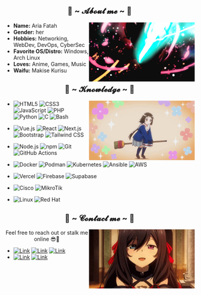 <h2 align="center">🦊 ~ 𝓐𝓫𝓸𝓾𝓽 𝓶𝓮 ~ 🦊</h2>

<a align="center" href="https://ariaf.my.id">
  <img src="./asset/1.gif" align="right" width="280"/>
</a>

- **Name:** Aria Fatah  
- **Gender:** her
- **Hobbies:** Networking, WebDev, DevOps, CyberSec
- **Favorite OS/Distro:** Windows, Arch Linux
- **Loves:** Anime, Games, Music
- **Waifu:** Makise Kurisu
<!-- - **Working @:** - -->

<h2 align="center">📇 ~ 𝓚𝓷𝓸𝔀𝓵𝓮𝓭𝓰𝓮 ~ 📇</h2>

<a align="center" href="#">
  <img src="./asset/2.gif" align="right" width="280"/>
</a>

<!-- <a href="#"> -->

<!-- - ### 🧁 Languages -->
- ![HTML5](https://img.shields.io/badge/-HTML5-E34F26?style=flat&logo=html5&logoColor=white) ![CSS3](https://img.shields.io/badge/-CSS3-1572B6?style=flat&logo=css3&logoColor=white) ![JavaScript](https://img.shields.io/badge/-JavaScript-F7DF1E?style=flat&logo=javascript&logoColor=black) ![PHP](https://img.shields.io/badge/-PHP-777BB4?style=flat&logo=php&logoColor=white) ![Python](https://img.shields.io/badge/-Python-3776AB?style=flat&logo=python&logoColor=white) ![C](https://img.shields.io/badge/-C-00599C?style=flat&logo=c&logoColor=white) ![Bash](https://img.shields.io/badge/-Bash-4EAA25?style=flat&logo=gnu-bash&logoColor=white)
<!-- ### 🍡 Frontend Frameworks -->
- ![Vue.js](https://img.shields.io/badge/-Vue.js-4FC08D?style=flat&logo=vue.js&logoColor=white) ![React](https://img.shields.io/badge/-React-61DAFB?style=flat&logo=react&logoColor=black) ![Next.js](https://img.shields.io/badge/-Next.js-000000?style=flat&logo=next.js&logoColor=white) ![Bootstrap](https://img.shields.io/badge/-Bootstrap-7952B3?style=flat&logo=bootstrap&logoColor=white) ![Tailwind CSS](https://img.shields.io/badge/-Tailwind_CSS-06B6D4?style=flat&logo=tailwind-css&logoColor=white)
<!-- ### 🍰 Backend & Tools -->
- ![Node.js](https://img.shields.io/badge/-Node.js-339933?style=flat&logo=node.js&logoColor=white) ![npm](https://img.shields.io/badge/-npm-CB3837?style=flat&logo=npm&logoColor=white) ![Git](https://img.shields.io/badge/-Git-F05032?style=flat&logo=git&logoColor=white) ![GitHub Actions](https://img.shields.io/badge/-GitHub_Actions-2088FF?style=flat&logo=github-actions&logoColor=white)
<!-- ### 🧋 DevOps Tools -->
- ![Docker](https://img.shields.io/badge/-Docker-2496ED?style=flat&logo=docker&logoColor=white) ![Podman](https://img.shields.io/badge/-Podman-892CA0?style=flat&logo=podman&logoColor=white) ![Kubernetes](https://img.shields.io/badge/-Kubernetes-326CE5?style=flat&logo=kubernetes&logoColor=white) ![Ansible](https://img.shields.io/badge/-Ansible-EE0000?style=flat&logo=ansible&logoColor=white) ![AWS](https://img.shields.io/badge/-AWS-232F3E?style=flat&logo=amazon-aws&logoColor=white)
<!-- ### ☁️ Deployment Platforms -->
- ![Vercel](https://img.shields.io/badge/-Vercel-000000?style=flat&logo=vercel&logoColor=white) ![Firebase](https://img.shields.io/badge/-Firebase-FFCA28?style=flat&logo=firebase&logoColor=black) ![Supabase](https://img.shields.io/badge/-Supabase-3ECF8E?style=flat&logo=supabase&logoColor=white)
<!-- ### 🌐 Networking -->
- ![Cisco](https://img.shields.io/badge/-Cisco-1BA0D7?style=flat&logo=cisco&logoColor=white) ![MikroTik](https://img.shields.io/badge/-MikroTik-00A9E0?style=flat&logo=mikrotik&logoColor=white)
<!-- ### 🐧 Operating Systems -->
- ![Linux](https://img.shields.io/badge/-Linux-FCC624?style=flat&logo=linux&logoColor=black) ![Red Hat](https://img.shields.io/badge/-Red_Hat-EE0000?style=flat&logo=red-hat&logoColor=white)
<!-- </a> -->

<h2 align="center">📝 ~ 𝓒𝓸𝓷𝓽𝓪𝓬𝓽 𝓶𝓮 ~ 📝</h2>

<a align="center" href="#">
  <img src="./asset/3.gif" align="right" width="280"/>
</a>

<p align="center">Feel free to reach out or stalk me online 😎💌</p>

- [![Link](https://img.shields.io/badge/Web%20-%23ea4aaa?style=for-the-badge&logo=firefox&logoColor=white)](https://ariaf.my.id) [![Link](https://img.shields.io/badge/GitHub%20-%23121011.svg?style=for-the-badge&logo=github&logoColor=white)](https://github.com/ariafatah0711) [![Link](https://img.shields.io/badge/LinkedIn%20-%230077B5.svg?style=for-the-badge&logo=linkedin&logoColor=white)](https://www.linkedin.com/in/ariafatah) 
- [![Link](https://img.shields.io/badge/Instagram%20-%23E4405F.svg?style=for-the-badge&logo=instagram&logoColor=white)](https://www.instagram.com/ariaf.my.id) [![Link](https://img.shields.io/badge/WhatsApp%20-%2325D366.svg?style=for-the-badge&logo=whatsapp&logoColor=white)](https://wa.me/6289509221496)